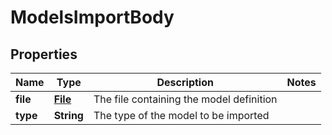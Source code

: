 # ModelsImportBody

## Properties
Name | Type | Description | Notes
------------ | ------------- | ------------- | -------------
**file** | [**File**](File.md) | The file containing the model definition | 
**type** | **String** | The type of the model to be imported | 
